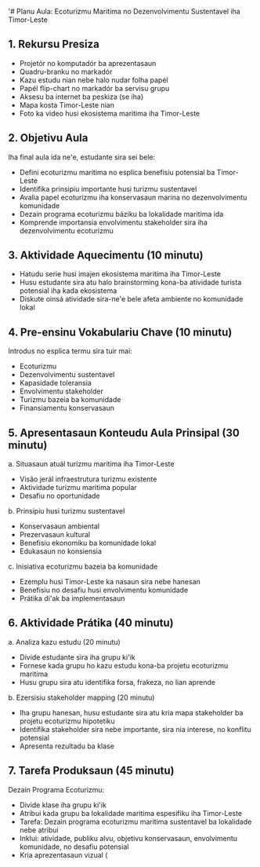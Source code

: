 '# Planu Aula: Ecoturizmu Maritima no Dezenvolvimentu Sustentavel iha Timor-Leste

## 1. Rekursu Presiza

- Projetór no komputadór ba aprezentasaun
- Quadru-branku no markadór
- Kazu estudu nian nebe halo nudar folha papél
- Papél flip-chart no markadór ba servisu grupu
- Aksesu ba internet ba peskiza (se iha)
- Mapa kosta Timor-Leste nian
- Foto ka video husi ekosistema maritima iha Timor-Leste

## 2. Objetivu Aula

Iha final aula ida ne'e, estudante sira sei bele:
- Defini ecoturizmu maritima no esplica benefisiu potensial ba Timor-Leste
- Identifika prinsipiu importante husi turizmu sustentavel
- Avalia papel ecoturizmu iha konservasaun marina no dezenvolvimentu komunidade
- Dezain programa ecoturizmu báziku ba lokalidade maritima ida
- Komprende importansia envolvimentu stakeholder sira iha dezenvolvimentu ecoturizmu

## 3. Aktividade Aquecimentu (10 minutu)

- Hatudu serie husi imajen ekosistema maritima iha Timor-Leste
- Husu estudante sira atu halo brainstorming kona-ba atividade turista potensial iha kada ekosistema
- Diskute oinsá atividade sira-ne'e bele afeta ambiente no komunidade lokal

## 4. Pre-ensinu Vokabulariu Chave (10 minutu)

Introdus no esplica termu sira tuir mai:
- Ecoturizmu
- Dezenvolvimentu sustentavel
- Kapasidade toleransia
- Envolvimentu stakeholder
- Turizmu bazeia ba komunidade
- Finansiamentu konservasaun

## 5. Apresentasaun Konteudu Aula Prinsipal (30 minutu)

a. Situasaun atuál turizmu maritima iha Timor-Leste
   - Visão jerál infraestrutura turizmu existente
   - Aktividade turizmu maritima popular
   - Desafiu no oportunidade

b. Prinsipiu husi turizmu sustentavel
   - Konservasaun ambiental
   - Prezervasaun kultural
   - Benefisiu ekonomiku ba komunidade lokal
   - Edukasaun no konsiensia

c. Inisiativa ecoturizmu bazeia ba komunidade
   - Ezemplu husi Timor-Leste ka nasaun sira nebe hanesan
   - Benefisiu no desafiu husi envolvimentu komunidade
   - Prátika di'ak ba implementasaun

## 6. Aktividade Prátika (40 minutu)

a. Analiza kazu estudu (20 minutu)
   - Divide estudante sira iha grupu ki'ik
   - Fornese kada grupu ho kazu estudu kona-ba projetu ecoturizmu maritima
   - Husu grupu sira atu identifika forsa, frakeza, no lian aprende

b. Ezersisiu stakeholder mapping (20 minutu)
   - Iha grupu hanesan, husu estudante sira atu kria mapa stakeholder ba projetu ecoturizmu hipotetiku
   - Identifika stakeholder sira nebe importante, sira nia interese, no konflitu potensial
   - Apresenta rezultadu ba klase

## 7. Tarefa Produksaun (45 minutu)

Dezain Programa Ecoturizmu:
- Divide klase iha grupu ki'ik
- Atribui kada grupu ba lokalidade maritima espesifiku iha Timor-Leste
- Tarefa: Dezain programa ecoturizmu maritima sustentavel ba lokalidade nebe atribui
- Inklui: atividade, publiku alvu, objetivu konservasaun, envolvimentu komunidade, no desafiu potensial
- Kria aprezentasaun vizual (